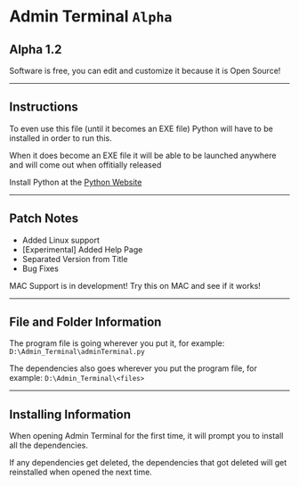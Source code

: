 # Admin Terminal `Alpha`

## Alpha 1.2

Software is free, you can edit and customize it because it is Open Source!

---

## Instructions

To even use this file (until it becomes an EXE file) Python will have to be installed in order to run this.

When it does become an EXE file it will be able to be launched anywhere and will come out when offitially released

Install Python at the [Python Website](https://www.python.org)

---

## Patch Notes

-   Added Linux support
-   [Experimental] Added Help Page
-   Separated Version from Title
-   Bug Fixes
    
MAC Support is in development! Try this on MAC and see if it works!

---

## File and Folder Information

The program file is going wherever you put it, for example: `D:\Admin_Terminal\adminTerminal.py`

The dependencies also goes wherever you put the program file, for example: `D:\Admin_Terminal\<files>`

---

## Installing Information

When opening Admin Terminal for the first time, it will prompt you to install all the dependencies.

If any dependencies get deleted, the dependencies that got deleted will get reinstalled when opened the next time.
